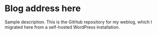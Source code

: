Blog address here
===================

Sample description. This is the GitHub repository for my weblog, which I migrated here from a self-hosted WordPress installation.
